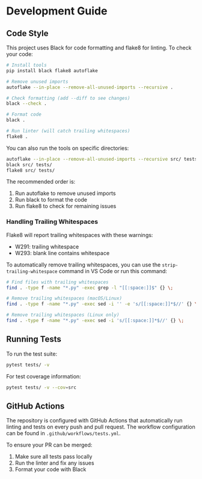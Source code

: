 # Development Guide

## Code Style

This project uses Black for code formatting and flake8 for linting. To check your code:

```bash
# Install tools
pip install black flake8 autoflake

# Remove unused imports
autoflake --in-place --remove-all-unused-imports --recursive .

# Check formatting (add --diff to see changes)
black --check .

# Format code
black .

# Run linter (will catch trailing whitespaces)
flake8 .
```

You can also run the tools on specific directories:

```bash
autoflake --in-place --remove-all-unused-imports --recursive src/ tests/
black src/ tests/
flake8 src/ tests/
```

The recommended order is:
1. Run autoflake to remove unused imports
2. Run black to format the code
3. Run flake8 to check for remaining issues

### Handling Trailing Whitespaces

Flake8 will report trailing whitespaces with these warnings:
- W291: trailing whitespace
- W293: blank line contains whitespace

To automatically remove trailing whitespaces, you can use the `strip-trailing-whitespace` command in VS Code or run this command:

```bash
# Find files with trailing whitespaces
find . -type f -name "*.py" -exec grep -l "[[:space:]]$" {} \;

# Remove trailing whitespaces (macOS/Linux)
find . -type f -name "*.py" -exec sed -i '' -e 's/[[:space:]]*$//' {} \;

# Remove trailing whitespaces (Linux only)
find . -type f -name "*.py" -exec sed -i 's/[[:space:]]*$//' {} \;
```

## Running Tests

To run the test suite:

```bash
pytest tests/ -v
```

For test coverage information:

```bash
pytest tests/ -v --cov=src
```

## GitHub Actions

The repository is configured with GitHub Actions that automatically run linting and tests on every push and pull request. The workflow configuration can be found in `.github/workflows/tests.yml`.

To ensure your PR can be merged:
1. Make sure all tests pass locally
2. Run the linter and fix any issues
3. Format your code with Black 
